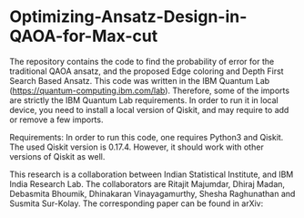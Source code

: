# Optimizing-Ansatz-Design-in-QAOA-for-Max-cut
The repository contains the code to find the probability of error for the traditional QAOA ansatz, and the proposed Edge coloring and Depth First Search Based Ansatz. This code was written in the IBM Quantum Lab (https://quantum-computing.ibm.com/lab). Therefore, some of the imports are strictly the IBM Quantum Lab requirements. In order to run it in local device, you need to install a local version of Qiskit, and may require to add or remove a few imports.

Requirements: In order to run this code, one requires Python3 and Qiskit. The used Qiskit version is 0.17.4. However, it should work with other versions of Qiskit as well.

This research is a collaboration between Indian Statistical Institute, and IBM India Research Lab. The collaborators are Ritajit Majumdar, Dhiraj Madan, Debasmita Bhoumik, Dhinakaran Vinayagamurthy, Shesha Raghunathan and Susmita Sur-Kolay. The corresponding paper can be found in arXiv:
